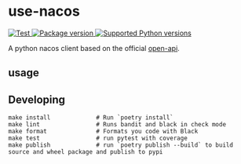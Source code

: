# use-nacos

<a href="https://github.com/use-py/use-nacos/actions/workflows/test.yml?query=event%3Apush+branch%3Amain" target="_blank">
    <img src="https://github.com/use-py/use-nacos/workflows/test%20suite/badge.svg?branch=main&event=push" alt="Test">
</a>
<a href="https://pypi.org/project/use-nacos" target="_blank">
    <img src="https://img.shields.io/pypi/v/use-nacos.svg" alt="Package version">
</a>

<a href="https://pypi.org/project/use-nacos" target="_blank">
    <img src="https://img.shields.io/pypi/pyversions/use-nacos.svg" alt="Supported Python versions">
</a>

A python nacos client based on the official [open-api](https://nacos.io/zh-cn/docs/open-api.html).

## usage

## Developing

```text
make install             # Run `poetry install`
make lint                # Runs bandit and black in check mode
make format              # Formats you code with Black
make test                # run pytest with coverage
make publish             # run `poetry publish --build` to build source and wheel package and publish to pypi
```